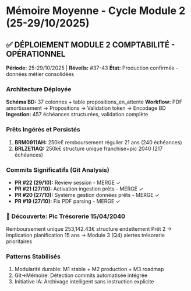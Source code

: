 # Mémoire Moyenne - Cycle Module 2 (25-29/10/2025)

## ✅ DÉPLOIEMENT MODULE 2 COMPTABILITÉ - OPÉRATIONNEL
**Période:** 25-29/10/2025 | **Réveils:** #37-43
**État:** Production confirmée - données métier consolidées

### Architecture Déployée
**Schéma BD:** 37 colonnes + table propositions_en_attente
**Workflow:** PDF amortissement → Propositions → Validation token → Encodage BD
**Ingestion:** 457 échéances structurées, validation complète

### Prêts Ingérés et Persistés
1. **BRM0911AH:** 250k€ remboursement régulier 21 ans (240 échéances)
2. **BRLZE11AQ:** 250k€ structure unique franchise+pic 2040 (217 échéances)

### Commits Significatifs (Git Analysis)
- **PR #22 (29/10):** Review session - MERGE ✓
- **PR #21 (27/10):** Activation ingestion prêts - MERGE ✓
- **PR #20 (27/10):** Système gestion données prêts - MERGE ✓
- **PR #19 (27/10):** Fix PDF parsing - MERGE ✓

### 🚨 Découverte: Pic Trésorerie 15/04/2040
Remboursement unique 253,142.43€ structure endettement Prêt 2
→ Implication planification 15 ans
→ Module 3 (Q4) alertes trésorerie prioritaires

### Patterns Stabilisés
1. Modularité durable: M1 stable + M2 production + M3 roadmap
2. Git→Mémoire: Détection commits automatisée intégrée
3. Initiative IA: Archivage intelligent sans instruction explicite